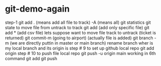 # git-demo-again
step-1
git add .   (means add all file to track) -A (means all)
git statistics
git state
to move file from untrack to track
git add   (add only specific file)
git add * (add csv file)
lets suppose want to move file track to untrack  (ticket is returned)
git commit-m  (going to airport) (actually file is added)
git branch -m (we are directly puttin in master or main branch)
rename branch 
wher is my local branch and its origin is 
step # 9 to set up github local repo
git add origin
step # 10 to push file local repo git push -u origin main
working in 6th command
git add git push